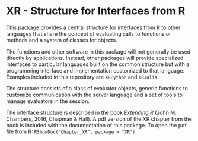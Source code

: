 # XR - Structure for Interfaces from R

This package provides a central structure for interfaces from R to
other languages that share the concept of evaluating calls to
functions or methods and a system of classes for objects.

The functions and other software in this package will not generally be
used directly by applications. Instead, other packages will provide
specialized interfaces to particular languages built on the common
structure but with a programming interface and implementation
customized to that language.
Examples included in this repository are `XRPython` and `XRJulia`.

The structure consists of a class of evaluator objects, generic
functions to customize communication with the server language and a
set of tools to manage evaluators in the session.

The interface structure is described in the book
*Extending R* (John M. Chambers, 2016, Chapman & Hall).
A pdf version of the XR chapter from the book is included with the
documentation of this package.  To open the pdf file from R:
  `RShowDoc("Chapter_XR", package = "XR")`



